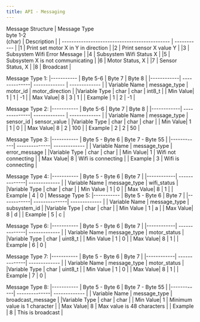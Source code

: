 ```yaml
---
title: API - Messaging
---
```

Message Structure
| Message Type <br /> byte 1-2 <br /> (char)            | Description |
| --------------------------------------------- | ----------- |
|1                                              | Print set motor X in Y in direction |
|2                                              | Print sensor X value Y |
|3                                              | Subsystem Wifi Error Message |
|4                                              | Subsystem Wifi Status X |
|5                                              | Subsystem X is not communicating |
|6                                              | Motor Status, X |
|7                                              | Sensor Status, X |
|8                                              | Broadcast |

Message Type 1:
|----------- | Byte 5-6 | Byte 7 | Byte 8 |
|------------| --------------| ------------- | ------------- |
| Variable Name | message_type | motor_id | motor_direction |
|Variable Type | char | char | int8_t |
| Min Value| 1 | 1 | -1 |
| Max Value| 8 | 3 | 1 |
| Example | 1 | 2 | -1 |

Message Type 2:
|----------- | Byte 5-6 | Byte 7 | Byte 8 |
|------------| --------------| ------------- | ------------- |
| Variable Name | message_type | sensor_id | sensor_value |
|Variable Type | char | char | char |
| Min Value| 1 | 1 | 0 |
| Max Value| 8 | 2 | 100 |
| Example | 2 | 2 | 50 |

Message Type 3:
|----------- | Byte 5 - Byte 6 | Byte 7 - Byte 55 |
|------------| --------------| ------------- |
| Variable Name | message_type | error_message |
|Variable Type | char | char |
| Min Value| 1 | Wifi not connecting |
| Max Value| 8 | Wifi is connecting |
| Example | 3 | Wifi is connecting |

Message Type 4:
|----------- | Byte 5 - Byte 6 | Byte 7 |
|------------| --------------| ------------- |
| Variable Name | message_type | wifi_status |
|Variable Type | char | char |
| Min Value | 1 | 0 |
| Max Value| 8 | 1 |
| Example | 4 | 0 |
Message Type 5:
|----------- | Byte 5 - Byte 6 | Byte 7 |
|------------| --------------| ------------- |
| Variable Name | message_type | subsystem_id |
|Variable Type | char | char |
| Min Value | 1 | a |
| Max Value| 8 | d |
| Example | 5 | c |

Message Type 6:
|----------- | Byte 5 - Byte 6 | Byte 7 |
|------------| --------------| ------------- |
| Variable Name | message_type | motor_status |
|Variable Type | char | uint8_t |
| Min Value | 1 | 0 |
| Max Value| 8 | 1 |
| Example | 6 | 0 |

Message Type 7:
|----------- | Byte 5 - Byte 6 | Byte 7 |
|------------| --------------| ------------- |
| Variable Name | message_type | motor_status |
|Variable Type | char | uint8_t |
| Min Value | 1 | 0 |
| Max Value| 8 | 1 |
| Example | 7 | 0 |

Message Type 8:
|----------- | Byte 5 - Byte 6 | Byte 7 - Byte 55 |
|------------| --------------| ------------- |
| Variable Name | message_type | broadcast_message |
|Variable Type | char | char |
| Min Value| 1 | Minimum value is 1 character |
| Max Value| 8 | Max value is 48 characters |
| Example | 8 | This is broadcast |
